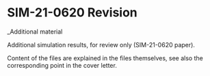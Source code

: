 # SIM-21-0620 Revision

_Additional material

Additional simulation results, for review only (SIM-21-0620 paper).

Content of the files are explained in the files themselves, see also the corresponding point in the cover letter.
